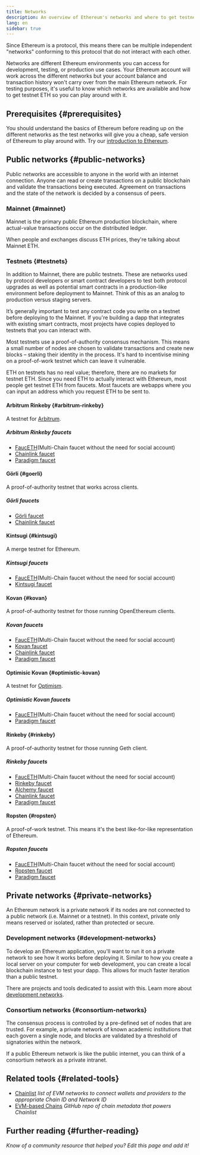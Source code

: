 ```yaml
---
title: Networks
description: An overview of Ethereum's networks and where to get testnet ether (ETH) for testing your application.
lang: en
sidebar: true
---
```


Since Ethereum is a protocol, this means there can be multiple independent "networks" conforming to this protocol that do not interact with each other.

Networks are different Ethereum environments you can access for development, testing, or production use cases. Your Ethereum account will work across the different networks but your account balance and transaction history won't carry over from the main Ethereum network. For testing purposes, it's useful to know which networks are available and how to get testnet ETH so you can play around with it.

## Prerequisites {#prerequisites}

You should understand the basics of Ethereum before reading up on the different networks as the test networks will give you a cheap, safe version of Ethereum to play around with. Try our [introduction to Ethereum](/developers/docs/intro-to-ethereum/).

## Public networks {#public-networks}

Public networks are accessible to anyone in the world with an internet connection. Anyone can read or create transactions on a public blockchain and validate the transactions being executed. Agreement on transactions and the state of the network is decided by a consensus of peers.

### Mainnet {#mainnet}

Mainnet is the primary public Ethereum production blockchain, where actual-value transactions occur on the distributed ledger.

When people and exchanges discuss ETH prices, they're talking about Mainnet ETH.

### Testnets {#testnets}

In addition to Mainnet, there are public testnets. These are networks used by protocol developers or smart contract developers to test both protocol upgrades as well as potential smart contracts in a production-like environment before deployment to Mainnet. Think of this as an analog to production versus staging servers.

It’s generally important to test any contract code you write on a testnet before deploying to the Mainnet. If you're building a dapp that integrates with existing smart contracts, most projects have copies deployed to testnets that you can interact with.

Most testnets use a proof-of-authority consensus mechanism. This means a small number of nodes are chosen to validate transactions and create new blocks – staking their identity in the process. It's hard to incentivise mining on a proof-of-work testnet which can leave it vulnerable.

ETH on testnets has no real value; therefore, there are no markets for testnet ETH. Since you need ETH to actually interact with Ethereum, most people get testnet ETH from faucets. Most faucets are webapps where you can input an address which you request ETH to be sent to.

#### Arbitrum Rinkeby {#arbitrum-rinkeby}

A testnet for [Arbitrum](https://arbitrum.io/).

##### Arbitrum Rinkeby faucets

- [FaucETH](https://fauceth.komputing.org)(Multi-Chain faucet without the need for social account)
- [Chainlink faucet](https://faucets.chain.link/)
- [Paradigm faucet](https://faucet.paradigm.xyz/)

#### Görli {#goerli}

A proof-of-authority testnet that works across clients.

##### Görli faucets

- [Görli faucet](https://faucet.goerli.mudit.blog/)
- [Chainlink faucet](https://faucets.chain.link/)

#### Kintsugi {#kintsugi}

A merge testnet for Ethereum.

##### Kintsugi faucets

- [FaucETH](https://fauceth.komputing.org)(Multi-Chain faucet without the need for social account)
- [Kintsugi faucet](https://faucet.kintsugi.themerge.dev/)

#### Kovan {#kovan}

A proof-of-authority testnet for those running OpenEthereum clients.

##### Kovan faucets

- [FaucETH](https://fauceth.komputing.org)(Multi-Chain faucet without the need for social account)
- [Kovan faucet](https://faucet.kovan.network/)
- [Chainlink faucet](https://faucets.chain.link/)
- [Paradigm faucet](https://faucet.paradigm.xyz/)

#### Optimisic Kovan {#optimistic-kovan}

A testnet for [Optimism](https://www.optimism.io/).

##### Optimistic Kovan faucets

- [FaucETH](https://fauceth.komputing.org)(Multi-Chain faucet without the need for social account)
- [Paradigm faucet](https://faucet.paradigm.xyz/)

#### Rinkeby {#rinkeby}

A proof-of-authority testnet for those running Geth client.

##### Rinkeby faucets

- [FaucETH](https://fauceth.komputing.org)(Multi-Chain faucet without the need for social account)
- [Rinkeby faucet](https://faucet.rinkeby.io/)
- [Alchemy faucet](https://RinkebyFaucet.com)
- [Chainlink faucet](https://faucets.chain.link/)
- [Paradigm faucet](https://faucet.paradigm.xyz/)

#### Ropsten {#ropsten}

A proof-of-work testnet. This means it's the best like-for-like representation of Ethereum.

##### Ropsten faucets

- [FaucETH](https://fauceth.komputing.org)(Multi-Chain faucet without the need for social account)
- [Ropsten faucet](https://faucet.ropsten.be/)
- [Paradigm faucet](https://faucet.paradigm.xyz/)

## Private networks {#private-networks}

An Ethereum network is a private network if its nodes are not connected to a public network (i.e. Mainnet or a testnet). In this context, private only means reserved or isolated, rather than protected or secure.

### Development networks {#development-networks}

To develop an Ethereum application, you'll want to run it on a private network to see how it works before deploying it. Similar to how you create a local server on your computer for web development, you can create a local blockchain instance to test your dapp. This allows for much faster iteration than a public testnet.

There are projects and tools dedicated to assist with this. Learn more about [development networks](/developers/docs/development-networks/).

### Consortium networks {#consortium-networks}

The consensus process is controlled by a pre-defined set of nodes that are trusted. For example, a private network of known academic institutions that each govern a single node, and blocks are validated by a threshold of signatories within the network.

If a public Ethereum network is like the public internet, you can think of a consortium network as a private intranet.

## Related tools {#related-tools}

- [Chainlist](https://chainlist.org/) _list of EVM networks to connect wallets and providers to the appropriate Chain ID and Network ID_
- [EVM-based Chains](https://github.com/ethereum-lists/chains) _GitHub repo of chain metadata that powers Chainlist_

## Further reading {#further-reading}

_Know of a community resource that helped you? Edit this page and add it!_
